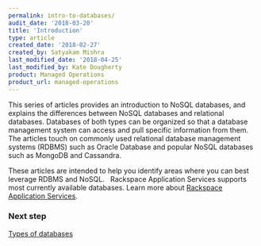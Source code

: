```yaml
---
permalink: intro-to-databases/
audit_date: '2018-03-20'
title: 'Introduction'
type: article
created_date: '2018-02-27'
created_by: Satyakam Mishra
last_modified_date: '2018-04-25'
last_modified_by: Kate Dougherty
product: Managed Operations
product_url: managed-operations
---
```


This series of articles provides an introduction to NoSQL databases, and
explains the differences between NoSQL databases and relational databases.
Databases of both types can be organized so that a database management system
can access and pull specific information from them. The articles touch on
commonly used relational database management systems (RDBMS) such as Oracle
Database and popular NoSQL databases such as MongoDB and Cassandra.

These articles are intended to help you identify areas where you can best
leverage RDBMS and NoSQL.
 
Rackspace Application Services supports most currently available databases.
Learn more about [Rackspace Application
Services](https://www.rackspace.com/en-us/digital/rackspace-application-services).

### Next step

[Types of databases](/how-to/types-of-databases/)
